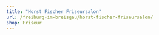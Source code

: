 ```yaml
---
title: "Horst Fischer Friseursalon"
url: /freiburg-im-breisgau/horst-fischer-friseursalon/
shop: Friseur
---
```

